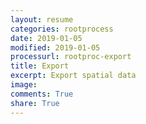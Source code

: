 ```yaml
---
layout: resume
categories: rootprocess
date: 2019-01-05
modified: 2019-01-05
processurl: rootproc-export
title: Export
excerpt: Export spatial data
image: 
comments: True
share: True
---
```

